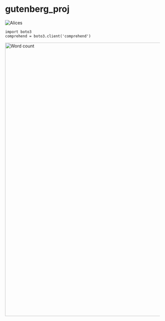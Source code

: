 # gutenberg_proj

![Alices](https://user-images.githubusercontent.com/53450671/133938138-83bc9cf9-15d9-49ad-98d2-f23f567b4273.jpg)



```
import boto3
comprehend = boto3.client('comprehend')
```

<img width="886" alt="Word count" src="https://user-images.githubusercontent.com/53450671/133938057-b543b30f-42cd-41a7-a468-3c8ac397995a.png">
